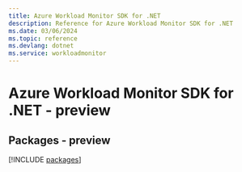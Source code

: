 ```yaml
---
title: Azure Workload Monitor SDK for .NET
description: Reference for Azure Workload Monitor SDK for .NET
ms.date: 03/06/2024
ms.topic: reference
ms.devlang: dotnet
ms.service: workloadmonitor
---
```

# Azure Workload Monitor SDK for .NET - preview
## Packages - preview
[!INCLUDE [packages](workload-monitor-index.md)]